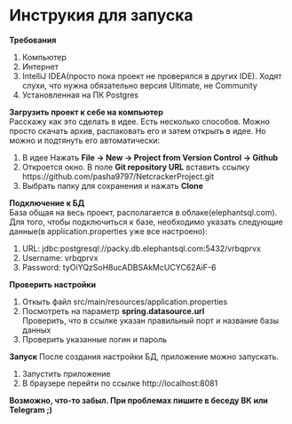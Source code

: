 <h1>Инструкия для запуска</h1>

<b>Требования</b>
<ol>
    <li>Компьютер</li>
    <li>Интернет</li>
    <li>IntelliJ IDEA(просто пока проект не проверялся в других IDE). Ходят слухи, что нужна обязательно версия Ultimate, не Community</li>
    <li>Установленная на ПК Postgres</li>
</ol>

<b>Загрузить проект к себе на компьютер</b><br>
Расскажу как это сделать в идее. Есть несколько способов. Можно просто скачать архив, распаковать его и затем открыть в идее. 
Но можно и подтянуть его автоматически: 
<ol>
	<li>В идее Нажать <b>File -> New -> Project from Version Control -> Github</b></li>
	<li>Откроется окно. В поле <b>Git repository URL</b> вставить ссылку https://github.com/pasha9797/NetcrackerProject.git</li>
	<li>Выбрать папку для сохранения и нажать <b>Clone</b></li>
</ol>

<b>Подключение к БД</b><br>
База общая на весь проект, располагается в облаке(elephantsql.com). Для того, чтобы
подключиться к базе, необходимо указать следующие данные(в application.properties уже все настроено):
<ol>
    <li>URL: jdbc:postgresql://packy.db.elephantsql.com:5432/vrbqprvx</li>
    <li>Username: vrbqprvx</li>
    <li>Password: tyOiYQzSoH8ucADBSAkMcUCYC62AiF-6</li>
</ol>

<b>Проверить настройки</b><br>
<ol>
	<li>Откыть файл src/main/resources/application.properties</li>
	<li>Посмотреть на параметр <b>spring.datasource.url</b></li>
	Проверить, что в ссылке указан правильный порт и название базы данных
	<li>Проверить указанные логин и пароль</li>
</ol>

<b>Запуск</b>
После создания настройки БД, приложение можно запускать.
<ol>
	<li>Запустить приложение</li>
	<li>В браузере перейти по ссылке http://localhost:8081</b></li>
</ol>

<b>Возможно, что-то забыл. При проблемах пишите в беседу ВК или Telegram ;)</b>
